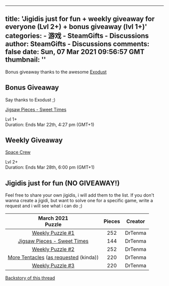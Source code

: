 
---
title: 'Jigidis just for fun + weekly giveaway for everyone (Lvl 2+) + bonus giveaway (lvl 1+)'
categories: 
    - 游戏
    - SteamGifts - Discussions
author: SteamGifts - Discussions
comments: false
date: Sun, 07 Mar 2021 09:56:57 GMT
thumbnail: ''
---

<div>   
<p>Bonus giveaway thanks to the awesome <a href="https://www.steamgifts.com/user/Exodust">Exodust</a></p>
<h2>Bonus Giveaway</h2>
<p>Say thanks to Exodust ;)</p>
<p><a href="https://www.steamgifts.com/giveaway/deleteY/O3YudX/jigsaw-pieces-sweet-times">Jigsaw Pieces - Sweet Times</a></p>
<p>Lvl 1+<br>
Duration: Ends Mar 22th, 4:27 pm (GMT+1)</p>
<h2>Weekly Giveaway</h2>
<p><a href="https://www.steamgifts.com/giveaway/deleteZ/pYoZJk/space-crew">Space Crew</a></p>
<p>Lvl 2+<br>
Duration: Ends Mar 28th, 6:00 pm (GMT+1)</p>
<h2>Jigidis just for fun (NO GIVEAWAY!)</h2>
<p>Feel free to share your own jigidis, i will add them to the list. If you don't wanna create a jigidi, but want to solve one for a specific game, write a request and i will see what i can do ;)</p>
<table>
<thead>
<tr>
<th style="text-align:center;"><strong>March 2021</strong><br>
Puzzle</th>
<th style="text-align:center;">Pieces</th>
<th style="text-align:center;">Creator</th>
</tr>
</thead>
<tbody>
<tr>
<td style="text-align:center;"><a href="https://www.jigidi.com/created.php?id=BO6GSWSW" rel="nofollow noopener" target="_blank">Weekly Puzzle #1</a></td>
<td style="text-align:center;">252</td>
<td style="text-align:center;">DrTenma</td>
</tr>
<tr>
<td style="text-align:center;"><a href="https://www.jigidi.com/created.php?id=IK3XUMED" rel="nofollow noopener" target="_blank">Jigsaw Pieces - Sweet Times</a></td>
<td style="text-align:center;">144</td>
<td style="text-align:center;">DrTenma</td>
</tr>
<tr>
<td style="text-align:center;"><a href="https://www.jigidi.com/created.php?id=NDW4V1IF" rel="nofollow noopener" target="_blank">Weekly Puzzle #2</a></td>
<td style="text-align:center;">252</td>
<td style="text-align:center;">DrTenma</td>
</tr>
<tr>
<td style="text-align:center;"><a href="https://www.jigidi.com/created.php?id=BA9R2YZ1" rel="nofollow noopener" target="_blank">More Tentacles</a> (<a href="https://www.steamgifts.com/go/comment/Mq0sNCc">as requested</a> (kinda))</td>
<td style="text-align:center;">220</td>
<td style="text-align:center;">DrTenma</td>
</tr>
<tr>
<td style="text-align:center;"><a href="https://www.jigidi.com/created.php?id=E9CEWLXU" rel="nofollow noopener" target="_blank">Weekly Puzzle #3</a></td>
<td style="text-align:center;">220</td>
<td style="text-align:center;">DrTenma</td>
</tr>
</tbody>
</table>
<p><a href="https://www.steamgifts.com/giveaway/sdLTD/small-town-terrors-livingston">Backstory of this thread</a></p>  
</div>
            